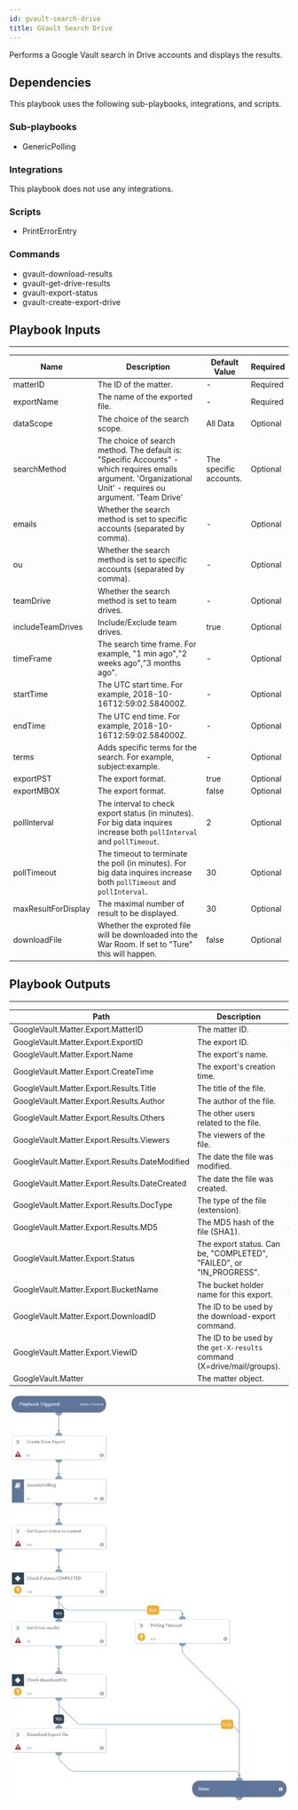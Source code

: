 ```yaml
---
id: gvault-search-drive
title: GVault Search Drive
---
```


Performs a Google Vault search in Drive accounts and displays the results.

## Dependencies
This playbook uses the following sub-playbooks, integrations, and scripts.

### Sub-playbooks
* GenericPolling

### Integrations
This playbook does not use any integrations.

### Scripts
* PrintErrorEntry

### Commands
* gvault-download-results
* gvault-get-drive-results
* gvault-export-status
* gvault-create-export-drive

## Playbook Inputs
---

| **Name** | **Description** | **Default Value** | **Required** |
| --- | --- | --- | --- | 
| matterID | The ID of the matter. | - |Required |
| exportName | The name of the exported file. | - | Required |
| dataScope |The choice of the search scope. | All Data | Optional |
| searchMethod | The choice of search method. The default is: "Specific Accounts" - which requires emails argument. 'Organizational Unit' - requires ou argument. 'Team Drive' | The specific accounts. | Optional |
| emails | Whether the search method is set to specific accounts (separated by comma). | - |  Optional |
| ou | Whether the search method is set to specific accounts (separated by comma). | - | Optional |
| teamDrive | Whether the search method is set to team drives. | - | Optional |
| includeTeamDrives | Include/Exclude team drives. | true | Optional |
| timeFrame | The search time frame. For example, "1 min ago","2 weeks ago","3 months ago". | - | Optional |
| startTime | The UTC start time. For example, 2018-10-16T12:59:02.584000Z. | - | Optional |
| endTime |The  UTC end time. For example, 2018-10-16T12:59:02.584000Z. | - | Optional |
| terms | Adds specific terms for the search. For example, subject:example. | - | Optional |
| exportPST | The export format. | true | Optional |
| exportMBOX | The export format. | false | Optional |
| pollInterval | The interval to check export status (in minutes). For big data inquires increase both `pollInterval` and `pollTimeout`. | 2 | Optional |
| pollTimeout | The timeout to terminate the poll (in minutes). For big data inquires increase both `pollTimeout` and `pollInterval`. | 30 | Optional |
| maxResultForDisplay | The maximal number of result to be displayed. | 30 | Optional |
| downloadFile | Whether the exproted file will be downloaded into the War Room. If set to "Ture" this will happen. | false | Optional |

## Playbook Outputs
---

| **Path** | **Description** | **Type** |
| --- | --- | --- |
| GoogleVault.Matter.Export.MatterID | The matter ID. | string |
| GoogleVault.Matter.Export.ExportID | The export ID. | string |
| GoogleVault.Matter.Export.Name | The export's name. | string |
| GoogleVault.Matter.Export.CreateTime | The export's creation time. | string |
| GoogleVault.Matter.Export.Results.Title | The title of the file. | string |
| GoogleVault.Matter.Export.Results.Author | The author of the file. | string |
| GoogleVault.Matter.Export.Results.Others | The other users related to the file. | string |
| GoogleVault.Matter.Export.Results.Viewers | The viewers of the file. | string |
| GoogleVault.Matter.Export.Results.DateModified | The date the file was modified. | string |
| GoogleVault.Matter.Export.Results.DateCreated | The date the file was created. | string |
| GoogleVault.Matter.Export.Results.DocType | The type of the file (extension). | string |
| GoogleVault.Matter.Export.Results.MD5 | The MD5 hash of the file (SHA1). | string |
| GoogleVault.Matter.Export.Status | The export status. Can be, "COMPLETED", "FAILED", or "IN_PROGRESS". | string |
| GoogleVault.Matter.Export.BucketName | The bucket holder name for this export. | string |
| GoogleVault.Matter.Export.DownloadID | The ID to be used by the download-export command. | string |
| GoogleVault.Matter.Export.ViewID | The ID to be used by the `get-X-results` command (X=drive/mail/groups). | string |
| GoogleVault.Matter | The matter object. | unknown |

![GVault_Search_Drive](https://github.com/ElazarK/content-docs/blob/master/images/playbooks/Google_Vault_Search_Drive.png)
